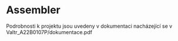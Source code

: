 # Assembler
Podrobnosti k projektu jsou uvedeny v dokumentaci nacházející se v Valtr_A22B0107P/dokumentace.pdf
